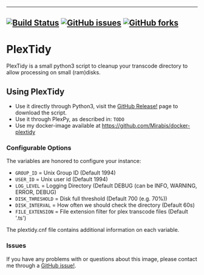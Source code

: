 -----------------------------------------
[![Build Status](https://travis-ci.org/Mirabis/PlexTidy.svg?branch=master)](https://travis-ci.org/Mirabis/PlexTidy)
[![GitHub issues](https://img.shields.io/github/issues/Mirabis/PlexTidy.svg)](https://github.com/Mirabis/PlexTidy/issues)
[![GitHub forks](https://img.shields.io/github/forks/Mirabis/PlexTidy.svg?style=flat-square)](https://github.com/Mirabis/PlexTidy/network)
-----------------------------------------
# PlexTidy
PlexTidy is a small python3 script to cleanup your transcode directory to allow processing on small (ram)disks.

## Using PlexTidy
* Use it directly through Python3, visit the [GitHub Release!](https://github.com/Mirabis/PlexTidy/releases) page to download the script.
* Use it through PlexPy, as described in: `TODO`
* Use my docker-image available at https://github.com/Mirabis/docker-plextidy 

### Configurable Options

The variables are honored to configure your instance:

* `GROUP_ID`	=	Unix Group ID (Default 1994)
* `USER_ID`	=	Unix user id (Default 1994)
* `LOG_LEVEL`	=	Logging Directory (Default DEBUG (can be INFO, WARNING, ERROR, DEBUG)
* `DISK_THRESHOLD`	=	Disk full threshold (Default 700 (e.g. 70%))
* `DISK_INTERVAL`	=	How often we should check the directory (Default 60s)
* `FILE_EXTENSION`	=	File extension filter for plex transcode files (Default '.ts')

The plextidy.cnf file contains additional information on each variable.


### Issues

If you have any problems with or questions about this image, please contact me through a [GitHub issue!](/issues).